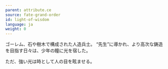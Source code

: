 ```yaml
---
parent: attribute.ce
source: fate-grand-order
id: light-of-wisdom
language: ja
weight: 0
---
```


ゴーレム、石や樹木で構成された人造兵士。
“先生”に導かれ、より高次な鋳造を目指す日々は、少年の瞳に光を宿した。

ただ、強い光は時として人の目を眩ませる。
